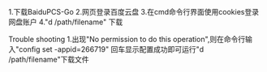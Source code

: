 1.下载BaiduPCS-Go
2.网页登录百度云盘
3.在cmd命令行界面使用cookies登录网盘账户
4."d /path/filename" 下载

Trouble shooting
1.出现"No permission to do this operation",则在命令行输入"config set -appid=266719"
回车显示配置成功即可运行"d /path/filename"下载文件
